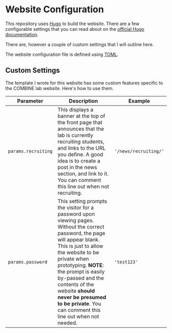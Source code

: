 # Website Configuration

This repository uses [Hugo](https://gohugo.io/) to build the website. There are a few configurable settings that you can read about on the [official Hugo documentation](https://gohugo.io/getting-started/configuration/).

There are, however a couple of custom settings that I will outline here.

The website configuration file is defined using [TOML](https://toml.io/en/).

## Custom Settings
The template I wrote for this website has some custom features specific to the COMBINE lab website. Here's how to use them.

|Parameter|Description|Example|
|---------|-----------|-------|
|`params.recruiting`|This displays a banner at the top of the front page that announces that the lab is currently recruiting students, and links to the URL you define. A good idea is to create a post in the news section, and link to it. You can comment this line out when not recruiting.|`'/news/recruiting/'`|
|`params.password`|This setting prompts the visitor for a password upon viewing pages. Without the correct password, the page will appear blank. This is just to allow the website to be private when prototyping. **NOTE**: the prompt is easily by-passed and the contents of the website **should never be presumed to be private**. You can comment this line out when not needed.|`'test123'`|
